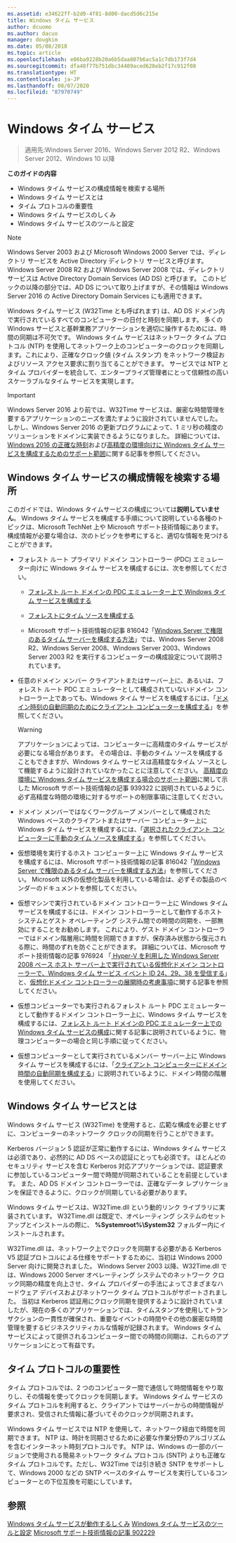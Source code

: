 ```yaml
---
ms.assetid: e34622ff-b2d0-4f81-8d00-dacd5d6c215e
title: Windows タイム サービス
author: dcuomo
ms.author: dacuo
manager: dougkim
ms.date: 05/08/2018
ms.topic: article
ms.openlocfilehash: e06ba9228b20a6b5daa807b6ac5a1c7db173f7d4
ms.sourcegitcommit: dfa48f77b751dbc34409aced628eb2f17c912f08
ms.translationtype: HT
ms.contentlocale: ja-JP
ms.lasthandoff: 08/07/2020
ms.locfileid: "87970749"
---
```

# <a name="windows-time-service"></a>Windows タイム サービス

>適用先:Windows Server 2016、Windows Server 2012 R2、Windows Server 2012、Windows 10 以降

**このガイドの内容**

* Windows タイム サービスの構成情報を検索する場所
* Windows タイム サービスとは
* タイム プロトコルの重要性
* Windows タイム サービスのしくみ
* Windows タイム サービスのツールと設定

> [!NOTE]
> Windows Server 2003 および Microsoft Windows 2000 Server では、ディレクトリ サービスを Active Directory ディレクトリ サービスと呼びます。 Windows Server 2008 R2 および Windows Server 2008 では、ディレクトリ サービスは Active Directory Domain Services (AD DS) と呼びます。 このトピックの以降の部分では、AD DS について取り上げますが、その情報は Windows Server 2016 の Active Directory Domain Services にも適用できます。

Windows タイム サービス (W32Time とも呼ばれます) は、AD DS ドメイン内で実行されているすべてのコンピューターの日付と時刻を同期します。 多くの Windows サービスと基幹業務アプリケーションを適切に操作するためには、時間の同期は不可欠です。 Windows タイム サービスはネットワーク タイム プロトコル (NTP) を使用してネットワーク上のコンピューターのクロックを同期します。これにより、正確なクロック値 (タイム スタンプ) をネットワーク検証およびリソース アクセス要求に割り当てることができます。 サービスでは NTP とタイム プロバイダーを統合して、エンタープライズ管理者にとって信頼性の高いスケーラブルなタイム サービスを実現します。

> [!IMPORTANT]
> Windows Server 2016 より前では、W32Time サービスは、厳密な時間管理を要するアプリケーションのニーズを満たすように設計されていませんでした。  しかし、Windows Server 2016 の更新プログラムによって、1 ミリ秒の精度のソリューションをドメインに実装できるようになりました。  詳細については、[Windows 2016 の正確な時刻](accurate-time.md)および[高精度の環境向けに Windows タイム サービスを構成するためのサポート範囲](support-boundary.md)に関する記事を参照してください。

## <a name="where-to-find-windows-time-service-configuration-information"></a><a name="BKMK_Config"></a>Windows タイム サービスの構成情報を検索する場所
このガイドでは、Windows タイムサービスの構成については**説明していません**。 Windows タイム サービスを構成する手順について説明している各種のトピックは、Microsoft TechNet 上や Microsoft サポート技術情報にあります。 構成情報が必要な場合は、次のトピックを参考にすると、適切な情報を見つけることができます。

-   フォレスト ルート プライマリ ドメイン コントローラー (PDC) エミュレーター向けに Windows タイム サービスを構成するには、次を参照してください。

    -   [フォレスト ルート ドメインの PDC エミュレーター上で Windows タイム サービスを構成する](/previous-versions/windows/it-pro/windows-server-2008-R2-and-2008/cc731191%28v=ws.10%29)

    -   [フォレストにタイム ソースを構成する](/previous-versions/windows/it-pro/windows-server-2008-r2-and-2008/cc794823%28v%3dws.10%29)

    -   Microsoft サポート技術情報の記事 816042「[Windows Server で権限のあるタイム サーバーを構成する方法](https://go.microsoft.com/fwlink/?LinkID=60402)」では、Windows Server 2008 R2、Windows Server 2008、Windows Server 2003、Windows Server 2003 R2 を実行するコンピューターの構成設定について説明されています。

-   任意のドメイン メンバー クライアントまたはサーバー上に、あるいは、フォレスト ルート PDC エミュレーターとして構成されていないドメイン コントローラー上であっても、Windows タイム サービスを構成するには、「[ドメイン時刻の自動同期のためにクライアント コンピューターを構成する](/previous-versions/windows/it-pro/windows-server-2008-r2-and-2008/cc816884%28v%3dws.10%29)」を参照してください。

    > [!WARNING]
    > アプリケーションによっては、コンピューターに高精度のタイム サービスが必要になる場合があります。 その場合は、手動のタイム ソースを構成することもできますが、Windows タイム サービスは高精度なタイム ソースとして機能するように設計されていなかったことに注意してください。 [高精度の環境に Windows タイム サービスを構成する場合のサポート範囲](support-boundary.md)に関して示した Microsoft サポート技術情報の記事 939322 に説明されているように、必ず高精度な時間の環境に対するサポートの制限事項に注意してください。

-   ドメイン メンバーではなくワークグループ メンバーとして構成された Windows ベースのクライアントまたはサーバー コンピューター上に Windows タイム サービスを構成するには、「[選択されたクライアント コンピューターに手動のタイム ソースを構成する](/previous-versions/windows/it-pro/windows-server-2008-r2-and-2008/cc816656%28v%3dws.10%29)」を参照してください。

-   仮想環境を実行するホスト コンピューター上に Windows タイム サービスを構成するには、Microsoft サポート技術情報の記事 816042「[Windows Server で権限のあるタイム サーバーを構成する方法](https://go.microsoft.com/fwlink/?LinkID=60402)」を参照してください。 Microsoft 以外の仮想化製品を利用している場合は、必ずその製品のベンダーのドキュメントを参照してください。

-   仮想マシンで実行されているドメイン コントローラー上に Windows タイム サービスを構成するには、ドメイン コントローラーとして動作するホスト システムとゲスト オペレーティング システム間での時間の同期を、一部無効にすることをお勧めします。 これにより、ゲスト ドメイン コントローラーではドメイン階層用に時間を同期できますが、保存済み状態から復元される際に、時間のずれを防ぐことができます。 詳細については、Microsoft サポート技術情報の記事 976924 「[ Hyper-V を利用した Windows Server 2008 ベース ホスト サーバー上で実行されている仮想化ドメイン コントローラーで、Windows タイム サービス イベント ID 24、29、38 を受信する](https://go.microsoft.com/fwlink/?LinkID=192236)」と、[仮想化ドメイン コントローラーの展開時の考慮事項](https://go.microsoft.com/fwlink/?LinkID=192235)に関する記事を参照してください。

-   仮想コンピューターでも実行されるフォレスト ルート PDC エミュレーターとして動作するドメイン コントローラー上に、Windows タイム サービスを構成するには、[フォレスト ルート ドメインの PDC エミュレーター上での Windows タイム サービスの構成](/previous-versions/windows/it-pro/windows-server-2008-R2-and-2008/cc731191%28v=ws.10%29)に関する記事に説明されているように、物理コンピューターの場合と同じ手順に従ってください。

-   仮想コンピューターとして実行されているメンバー サーバー上に Windows タイム サービスを構成するには、「[クライアント コンピューターにドメイン時間の自動同期を構成する](/previous-versions/windows/it-pro/windows-server-2008-r2-and-2008/cc816884%28v%3dws.10%29)」に説明されているように、ドメイン時間の階層を使用してください。

## <a name="what-is-the-windows-time-service"></a><a name="BKMK_WTS"></a>Windows タイム サービスとは
Windows タイム サービス (W32Time) を使用すると、広範な構成を必要とせずに、コンピューターのネットワーク クロックの同期を行うことができます。

Kerberos バージョン 5 認証が正常に動作するには、Windows タイム サービスは必須であり、必然的に AD DS ベースの認証にとっても必須です。 ほとんどのセキュリティ サービスを含む Kerberos 対応アプリケーションでは、認証要求に参加しているコンピューター間で時間が同期されていることを前提としています。 また、AD DS ドメイン コントローラーでは、正確なデータ レプリケーションを保証できるように、クロックが同期している必要があります。

Windows タイム サービスは、W32Time.dll という動的リンク ライブラリに実装されています。 W32Time.dll は既定で、オペレーティング システムのセットアップとインストールの際に、 **%Systemroot%\System32** フォルダー内にインストールされます。

W32Time.dll は、ネットワーク上でクロックを同期する必要がある Kerberos V5 認証プロトコルによる仕様をサポートするために、当初は Windows 2000 Server 向けに開発されました。 Windows Server 2003 以降、W32Time.dll では、Windows 2000 Server オペレーティング システムでのネットワーク クロック同期の精度を向上させ、タイム プロバイダーの手法によってさまざまなハードウェア デバイスおよびネットワーク タイム プロトコルがサポートされました。 当初は Kerberos 認証用にクロック同期を提供するように設計されていましたが、現在の多くのアプリケーションでは、タイムスタンプを使用してトランザクションの一貫性が確保され、重要なイベントの時間やその他の厳密な時間管理を要するビジネスクリティカルな情報が記録されます。 Windows タイム サービスによって提供されるコンピューター間での時間の同期は、これらのアプリケーションにとって有益です。

## <a name="importance-of-time-protocols"></a><a name="BKMK_TimeProtocols"></a>タイム プロトコルの重要性
タイム プロトコルでは、2 つのコンピューター間で通信して時間情報をやり取りし、その情報を使ってクロックを同期します。 Windows タイム サービスのタイム プロトコルを利用すると、クライアントではサーバーからの時間情報が要求され、受信された情報に基づいてそのクロックが同期されます。

Windows タイム サービスでは NTP を使用して、ネットワーク経由で時間を同期できます。 NTP は、時計を同期させるために必要な作業分野のアルゴリズムを含むインターネット時刻プロトコルです。 NTP は、Windows の一部のバージョンで使用される簡易ネットワーク タイム プロトコル (SNTP) よりも正確なタイム プロトコルです。ただし、W32Time では引き続き SNTP をサポートして、Windows 2000 などの SNTP ベースのタイム サービスを実行しているコンピューターとの下位互換を可能にしています。

## <a name="see-also"></a>参照
[Windows タイム サービスが動作するしくみ](How-the-Windows-Time-Service-Works.md)
[Windows タイム サービスのツールと設定](Windows-Time-Service-Tools-and-Settings.md)
[Microsoft サポート技術情報の記事 902229](https://go.microsoft.com/fwlink/?LinkId=186066)